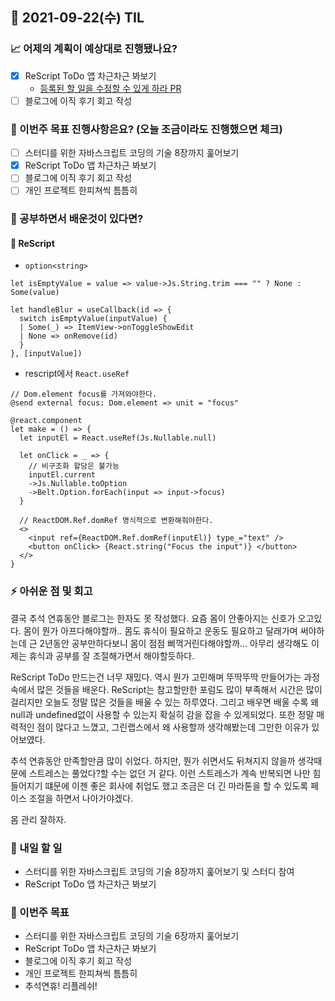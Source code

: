 ## 📆 2021-09-22(수) TIL

### 📈 어제의 계획이 예상대로 진행됐나요?
- [x] ReScript ToDo 앱 차근차근 봐보기
  - [등록된 할 일을 수정할 수 있게 하라 PR](https://github.com/saseungmin/ReScript_ToDo/pull/22)
- [ ] 블로그에 이직 후기 회고 작성

### 🦄 이번주 목표 진행사항은요? (오늘 조금이라도 진행했으면 체크)
- [ ] 스터디를 위한 자바스크립트 코딩의 기술 8장까지 훑어보기
- [x] ReScript ToDo 앱 차근차근 봐보기
- [ ] 블로그에 이직 후기 회고 작성
- [ ] 개인 프로젝트 한피쳐씩 틈틈히

### 🤔 공부하면서 배운것이 있다면?

#### 🎈 ReScript
- `option<string>`

```rescript
let isEmptyValue = value => value->Js.String.trim === "" ? None : Some(value)

let handleBlur = useCallback(id => {
  switch isEmptyValue(inputValue) {
  | Some(_) => ItemView->onToggleShowEdit
  | None => onRemove(id)
  }
}, [inputValue])
```

- rescript에서 `React.useRef`

```rescript
// Dom.element focus를 가져와야한다.
@send external focus: Dom.element => unit = "focus"

@react.component
let make = () => {
  let inputEl = React.useRef(Js.Nullable.null)

  let onClick = _ => {
    // 비구조화 할당은 불가능
    inputEl.current
    ->Js.Nullable.toOption
    ->Belt.Option.forEach(input => input->focus)
  }

  // ReactDOM.Ref.domRef 명식적으로 변환해줘야한다.
  <>
    <input ref={ReactDOM.Ref.domRef(inputEl)} type_="text" />
    <button onClick> {React.string("Focus the input")} </button>
  </>
}
```

### ⚡ 아쉬운 점 및 회고
결국 추석 연휴동안 블로그는 한자도 못 작성했다. 요즘 몸이 안좋아지는 신호가 오고있다. 몸이 뭔가 아프다해야할까.. 몸도 휴식이 필요하고 운동도 필요하고 달래가며 써야하는데 근 2년동안 공부만하다보니 몸이 점점 삐꺽거린다해야할까... 아무리 생각해도 이제는 휴식과 공부를 잘 조절해가면서 해야할듯하다.   

ReScript ToDo 만드는건 너무 재밌다. 역시 뭔가 고민해며 뚜딱뚜딱 만들어가는 과정 속에서 많은 것들을 배운다. ReScript는 참고할만한 포럼도 많이 부족해서 시간은 많이 걸리지만 오늘도 정말 많은 것들을 배울 수 있는 하루였다. 그리고 배우면 배울 수록 왜 null과 undefined없이 사용할 수 있는지 확실히 감을 잡을 수 있게되었다. 또한 정말 매력적인 점이 많다고 느꼈고, 그린랩스에서 왜 사용할까 생각해봤는데 그만한 이유가 있어보였다.   

추석 연휴동안 만족할만큼 많이 쉬었다. 하지만, 뭔가 쉬면서도 뒤쳐지지 않을까 생각때문에 스트레스는 풀었다?할 수는 없던 거 같다. 이런 스트레스가 계속 반복되면 나만 힘들어지기 떄문에 이젠 좋은 회사에 취업도 했고 조금은 더 긴 마라톤을 할 수 있도록 페이스 조절을 하면서 나아가야겠다.   

몸 관리 잘하자.

### 🚀 내일 할 일
- 스터디를 위한 자바스크립트 코딩의 기술 8장까지 훑어보기 및 스터디 참여
- ReScript ToDo 앱 차근차근 봐보기

### 🎯 이번주 목표
- 스터디를 위한 자바스크립트 코딩의 기술 6장까지 훑어보기
- ReScript ToDo 앱 차근차근 봐보기
- 블로그에 이직 후기 회고 작성
- 개인 프로젝트 한피쳐씩 틈틈히
- 추석연휴! 리플레쉬!
